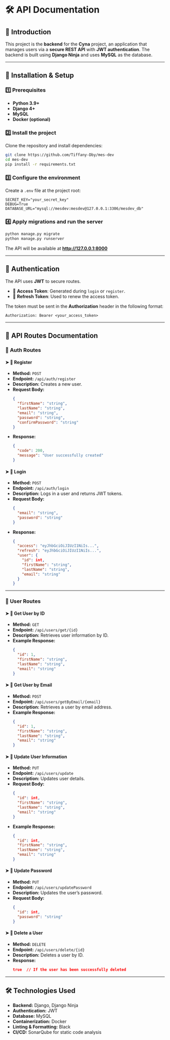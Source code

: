 # 🛠️ API Documentation

## 📌 Introduction  
This project is the **backend** for the **Cyna** project, an application that manages users via a **secure REST API** with **JWT authentication**. The backend is built using **Django Ninja** and uses **MySQL** as the database.

---

## 🚀 Installation & Setup

### 1️⃣ Prerequisites  
- **Python 3.9+**  
- **Django 4+**  
- **MySQL**  
- **Docker (optional)**  

### 2️⃣ Install the project  
Clone the repository and install dependencies:  

```bash
git clone https://github.com/Tiffany-Dby/mes-dev
cd mes-dev
pip install -r requirements.txt
```

### 3️⃣ Configure the environment  
Create a `.env` file at the project root:

```env
SECRET_KEY="your_secret_key"
DEBUG=True
DATABASE_URL="mysql://mesdev:mesdev@127.0.0.1:3306/mesdev_db"
```

### 4️⃣ Apply migrations and run the server  
```bash
python manage.py migrate
python manage.py runserver
```
The API will be available at **http://127.0.0.1:8000**

---

## 🔐 Authentication  
The API uses **JWT** to secure routes.  
- 🔑 **Access Token**: Generated during `login` or `register`.  
- 🔄 **Refresh Token**: Used to renew the access token.  

The token must be sent in the **Authorization** header in the following format:

```
Authorization: Bearer <your_access_token>
```

---

## 📡 **API Routes Documentation**

### 🔹 **Auth Routes**
#### ➤ **📌 Register**
- **Method:** `POST`
- **Endpoint:** `/api/auth/register`
- **Description:** Creates a new user.
- **Request Body:**
  ```json
  {
    "firstName": "string",
    "lastName": "string",
    "email": "string",
    "password": "string",
    "confirmPassword": "string"
  }
  ```
- **Response:**
  ```json
  {
    "code": 200,
    "message": "User successfully created"
  }
  ```

#### ➤ **📌 Login**
- **Method:** `POST`
- **Endpoint:** `/api/auth/login`
- **Description:** Logs in a user and returns JWT tokens.
- **Request Body:**
  ```json
  {
    "email": "string",
    "password": "string"
  }
  ```
- **Response:**
  ```json
  {
    "access": "eyJhbGciOiJIUzI1NiIs...",
    "refresh": "eyJhbGciOiJIUzI1NiIs...",
    "user": {
      "id": int,
      "firstName": "string",
      "lastName": "string",
      "email": "string"
    }
  }
  ```

---

### 🔹 **User Routes**
#### ➤ **📌 Get User by ID**
- **Method:** `GET`
- **Endpoint:** `/api/users/get/{id}`
- **Description:** Retrieves user information by ID.
- **Example Response:**
  ```json
  {
    "id": 1,
    "firstName": "string",
    "lastName": "string",
    "email": "string"
  }
  ```

#### ➤ **📌 Get User by Email**
- **Method:** `POST`
- **Endpoint:** `/api/users/getByEmail/{email}`
- **Description:** Retrieves a user by email address.
- **Example Response:**
  ```json
  {
    "id": 1,
    "firstName": "string",
    "lastName": "string",
    "email": "string"
  }
  ```

#### ➤ **📌 Update User Information**
- **Method:** `PUT`
- **Endpoint:** `/api/users/update`
- **Description:** Updates user details.
- **Request Body:**
  ```json
  {
    "id": int,
    "firstName": "string",
    "lastName": "string",
    "email": "string"
  }
  ```
- **Example Response:**
  ```json
  {
    "id": int,
    "firstName": "string",
    "lastName": "string",
    "email": "string"
  }
  ```

#### ➤ **📌 Update Password**
- **Method:** `PUT`
- **Endpoint:** `/api/users/updatePassword`
- **Description:** Updates the user’s password.
- **Request Body:**
  ```json
  {
    "id": int,
    "password": "string"
  }
  ```

#### ➤ **📌 Delete a User**
- **Method:** `DELETE`
- **Endpoint:** `/api/users/delete/{id}`
- **Description:** Deletes a user by ID.
- **Response:**
  ```json
  true  // If the user has been successfully deleted
  ```

---

## 🛠️ **Technologies Used**
- **Backend:** Django, Django Ninja  
- **Authentication:** JWT  
- **Database:** MySQL  
- **Containerization:** Docker  
- **Linting & Formatting:** Black  
- **CI/CD:** SonarQube for static code analysis  

